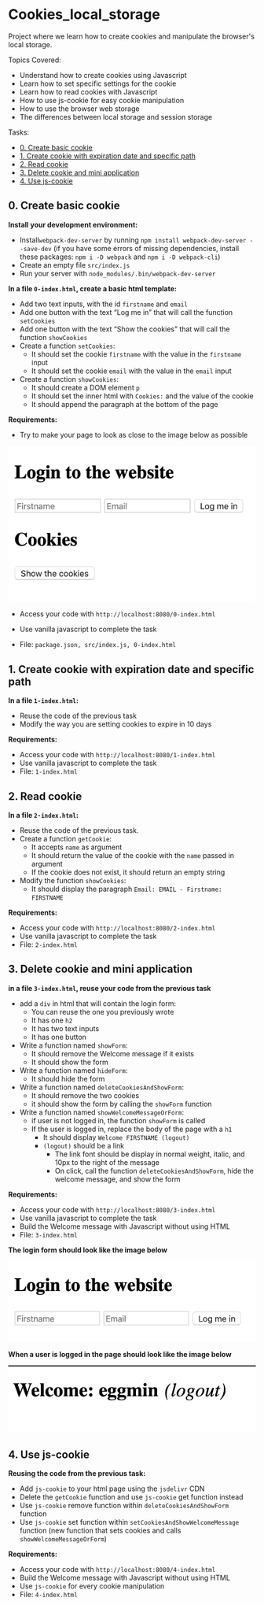 # Cookies_local_storage
Project where we learn how to create cookies and manipulate the browser's local storage.

Topics Covered:
- Understand how to create cookies using Javascript
- Learn how to set specific settings for the cookie
- Learn how to read cookies with Javascript
- How to use js-cookie for easy cookie manipulation
- How to use the browser web storage
- The differences between local storage and session storage

Tasks:
- [0. Create basic cookie](#0-create-basic-cookie)
- [1. Create cookie with expiration date and specific path](#1-create-cookie-with-expiration-date-and-specific-path)
- [2. Read cookie](#2-read-cookie)
- [3. Delete cookie and mini application](#3-delete-cookie-and-mini-application)
- [4. Use js-cookie](#4-use-js-cookie)

## 0. Create basic cookie
**Install your development environment:**

- Install`webpack-dev-server` by running `npm install webpack-dev-server --save-dev` (if you have some errors of missing dependencies, install these packages: `npm i -D webpack` and `npm i -D webpack-cli`)
- Create an empty file `src/index.js`
- Run your server with `node_modules/.bin/webpack-dev-server`

**In a file `0-index.html`, create a basic html template:**

- Add two text inputs, with the id `firstname` and `email`
- Add one button with the text “Log me in” that will call the function `setCookies`
- Add one button with the text “Show the cookies” that will call the function `showCookies`
- Create a function `setCookies`:
    - It should set the cookie `firstname` with the value in the `firstname` input
    - It should set the cookie `email` with the value in the `email` input
- Create a function `showCookies`:
    - It should create a DOM element `p`
    - It should set the inner html with `Cookies:` and the value of the cookie
    - It should append the paragraph at the bottom of the page

**Requirements:**

- Try to make your page to look as close to the image below as possible

![Expected output](previews/0.png "Expected output")

- Access your code with `http://localhost:8080/0-index.html`
- Use vanilla javascript to complete the task

- File: `package.json, src/index.js, 0-index.html`

## 1. Create cookie with expiration date and specific path
**In a file `1-index.html`:**
- Reuse the code of the previous task
- Modify the way you are setting cookies to expire in 10 days

**Requirements:**
- Access your code with `http://localhost:8080/1-index.html`
- Use vanilla javascript to complete the task
- File: `1-index.html`

## 2. Read cookie
**In a file `2-index.html`:**
- Reuse the code of the previous task.
- Create a function `getCookie`:
    - It accepts `name` as argument
    - It should return the value of the cookie with the `name` passed in argument
    - If the cookie does not exist, it should return an empty string
- Modify the function `showCookies`:
    - It should display the paragraph `Email: EMAIL - Firstname: FIRSTNAME`

**Requirements:**
- Access your code with `http://localhost:8080/2-index.html`
- Use vanilla javascript to complete the task
- File: `2-index.html`

## 3. Delete cookie and mini application
**in a file `3-index.html`, reuse your code from the previous task**
- add a `div` in html that will contain the login form:
    - You can reuse the one you previously wrote
    - It has one `h2`
    - It has two text inputs
    - It has one button
- Write a function named `showForm`:
    - It should remove the Welcome message if it exists
    - It should show the form
- Write a function named `hideForm`:
    - It should hide the form
- Write a function named `deleteCookiesAndShowForm`:
    - It should remove the two cookies
    - it should show the form by calling the `showForm` function
- Write a function named `showWelcomeMessageOrForm`:
    - if user is not logged in, the function `showForm` is called
    - If the user is logged in, replace the body of the page with a `h1`
        - It should display `Welcome FIRSTNAME (logout)`
        - `(logout)` should be a link
            - The link font should be display in normal weight, italic, and 10px to the right of the message
            - On click, call the function `deleteCookiesAndShowForm`, hide the welcome message, and show the form

**Requirements:**
- Access your code with `http://localhost:8080/3-index.html`
- Use vanilla javascript to complete the task
- Build the Welcome message with Javascript without using HTML
- File: `3-index.html`

**The login form should look like the image below**

![Form](previews/3-form.png "Form")

**When a user is logged in the page should look like the image below**

![Logged In](previews/3-logged.png "Logged In")

## 4. Use js-cookie
**Reusing the code from the previous task:**
- Add `js-cookie` to your html page using the `jsdelivr` CDN
- Delete the `getCookie` function and use `js-cookie` get function instead
- Use `js-cookie` remove function within `deleteCookiesAndShowForm` function
- Use `js-cookie` set function within `setCookiesAndShowWelcomeMessage` function (new function that sets cookies and calls `showWelcomeMessageOrForm`)

**Requirements:**
- Access your code with `http://localhost:8080/4-index.html`
- Build the Welcome message with Javascript without using HTML
- Use `js-cookie` for every cookie manipulation
- File: `4-index.html`